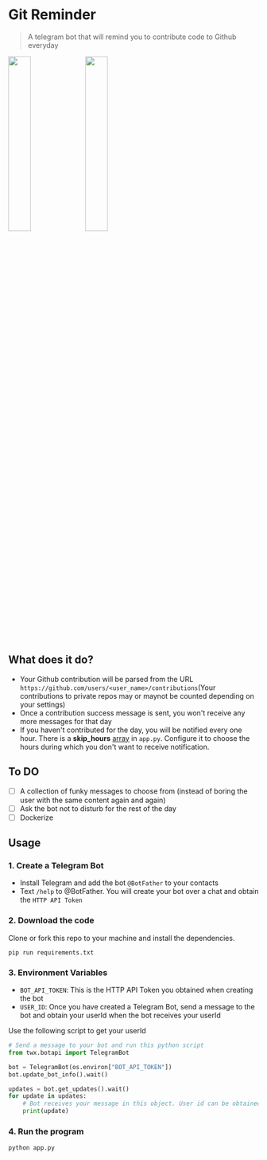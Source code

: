 # Git Reminder
> A telegram bot that will remind you to contribute code to Github everyday

<div>
  <img src="http://i.imgur.com/3GJYeG8.png" height="30%" width="30%">
  <img src="http://i.imgur.com/xEfxrqb.png" height="30%" width="30%">
</div>

## What does it do?

* Your Github contribution will be parsed from the URL `https://github.com/users/<user_name>/contributions`(Your contributions to private repos may or maynot be counted depending on your settings)
* Once a contribution success message is sent, you won't receive any more messages for that day
* If you haven't contributed for the day, you will be notified every one hour. There is a **skip_hours** [array](https://github.com/ganesshkumar/git-reminder/blob/master/app.py#L8) in `app.py`. Configure it to choose the hours during which you don't want to receive notification.

## To DO

* [ ] A collection of funky messages to choose from (instead of boring the user with the same content again and again)
* [ ] Ask the bot not to disturb for the rest of the day
* [ ] Dockerize

## Usage

### 1. Create a Telegram Bot

* Install Telegram and add the bot `@BotFather` to your contacts
* Text `/help` to @BotFather. You will create your bot over a chat and obtain the `HTTP API Token`

### 2. Download the code
Clone or fork this repo to your machine and install the dependencies.
```
pip run requirements.txt
```

### 3. Environment Variables

* `BOT_API_TOKEN`: This is the HTTP API Token you obtained when creating the bot
* `USER_ID`: Once you have created a Telegram Bot, send a message to the bot and obtain your userId when the bot receives your userId

Use the following script to get your userId
``` python
# Send a message to your bot and run this python script
from twx.botapi import TelegramBot

bot = TelegramBot(os.environ["BOT_API_TOKEN"])
bot.update_bot_info().wait()

updates = bot.get_updates().wait()
for update in updates:
    # Bot receives your message in this object. User id can be obtained from this update object.
    print(update)
```

### 4. Run the program
```
python app.py
```
